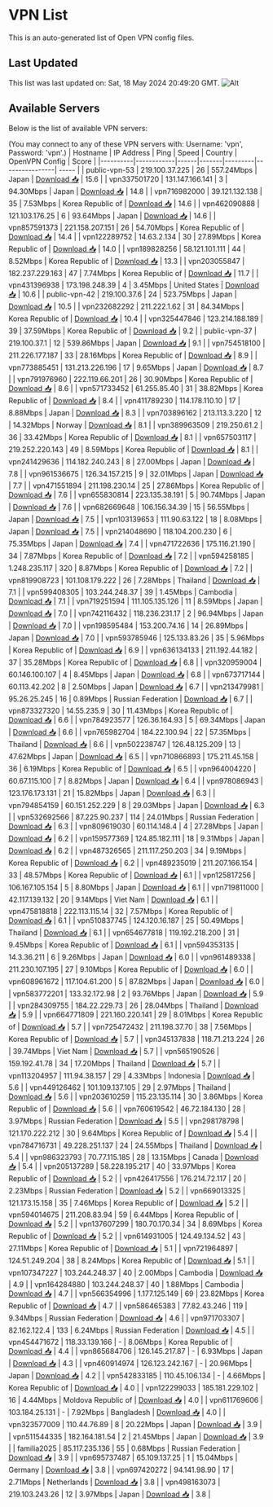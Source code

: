 # VPN List

This is an auto-generated list of Open VPN config files.

## Last Updated

This list was last updated on: Sat, 18 May 2024 20:49:20 GMT.
![Alt](https://repobeats.axiom.co/api/embed/186b98318ef1479477931607c1ad7d823f12451f.svg "Repobeats analytics image")

## Available Servers

Below is the list of available VPN servers:

(You may connect to any of these VPN servers with: Username: 'vpn', Password: 'vpn'.)
| Hostname | IP Address | Ping | Speed | Country | OpenVPN Config | Score |
|----------|------------|------|-------|---------|----------------| ----- |
| public-vpn-53 | 219.100.37.225 | 26 | 557.24Mbps | Japan | [Download 📥](./configs/server_0_JP.ovpn) | 15.6 |
| vpn337501720 | 131.147.166.141 | 3 | 94.30Mbps | Japan | [Download 📥](./configs/server_1_JP.ovpn) | 14.8 |
| vpn716982000 | 39.121.132.138 | 35 | 7.53Mbps | Korea Republic of | [Download 📥](./configs/server_2_KR.ovpn) | 14.6 |
| vpn462090888 | 121.103.176.25 | 6 | 93.64Mbps | Japan | [Download 📥](./configs/server_3_JP.ovpn) | 14.6 |
| vpn857591373 | 221.158.207.151 | 26 | 54.70Mbps | Korea Republic of | [Download 📥](./configs/server_4_KR.ovpn) | 14.4 |
| vpn122289752 | 14.63.2.134 | 30 | 27.89Mbps | Korea Republic of | [Download 📥](./configs/server_5_KR.ovpn) | 14.0 |
| vpn189828256 | 58.121.101.111 | 44 | 8.52Mbps | Korea Republic of | [Download 📥](./configs/server_6_KR.ovpn) | 13.3 |
| vpn203055847 | 182.237.229.163 | 47 | 7.74Mbps | Korea Republic of | [Download 📥](./configs/server_7_KR.ovpn) | 11.7 |
| vpn431396938 | 173.198.248.39 | 4 | 3.45Mbps | United States | [Download 📥](./configs/server_8_US.ovpn) | 10.6 |
| public-vpn-42 | 219.100.37.6 | 24 | 523.75Mbps | Japan | [Download 📥](./configs/server_9_JP.ovpn) | 10.5 |
| vpn232682292 | 211.222.1.62 | 31 | 84.34Mbps | Korea Republic of | [Download 📥](./configs/server_10_KR.ovpn) | 10.4 |
| vpn325447846 | 123.214.188.189 | 39 | 37.59Mbps | Korea Republic of | [Download 📥](./configs/server_11_KR.ovpn) | 9.2 |
| public-vpn-37 | 219.100.37.1 | 12 | 539.86Mbps | Japan | [Download 📥](./configs/server_12_JP.ovpn) | 9.1 |
| vpn754518100 | 211.226.177.187 | 33 | 28.16Mbps | Korea Republic of | [Download 📥](./configs/server_13_KR.ovpn) | 8.9 |
| vpn773885451 | 131.213.226.196 | 17 | 9.65Mbps | Japan | [Download 📥](./configs/server_14_JP.ovpn) | 8.7 |
| vpn791976960 | 222.119.66.201 | 26 | 30.90Mbps | Korea Republic of | [Download 📥](./configs/server_15_KR.ovpn) | 8.6 |
| vpn571733452 | 61.255.85.40 | 31 | 38.82Mbps | Korea Republic of | [Download 📥](./configs/server_16_KR.ovpn) | 8.4 |
| vpn411789230 | 114.178.110.10 | 17 | 8.88Mbps | Japan | [Download 📥](./configs/server_17_JP.ovpn) | 8.3 |
| vpn703896162 | 213.113.3.220 | 12 | 14.32Mbps | Norway | [Download 📥](./configs/server_18_NO.ovpn) | 8.1 |
| vpn389963509 | 219.250.61.2 | 36 | 33.42Mbps | Korea Republic of | [Download 📥](./configs/server_19_KR.ovpn) | 8.1 |
| vpn657503117 | 219.252.220.143 | 49 | 8.59Mbps | Korea Republic of | [Download 📥](./configs/server_20_KR.ovpn) | 8.1 |
| vpn241429636 | 114.182.240.243 | 8 | 27.00Mbps | Japan | [Download 📥](./configs/server_21_JP.ovpn) | 7.8 |
| vpn961536675 | 126.34.157.215 | 9 | 32.01Mbps | Japan | [Download 📥](./configs/server_22_JP.ovpn) | 7.7 |
| vpn471551894 | 211.198.230.14 | 25 | 27.86Mbps | Korea Republic of | [Download 📥](./configs/server_23_KR.ovpn) | 7.6 |
| vpn655830814 | 223.135.38.191 | 5 | 90.74Mbps | Japan | [Download 📥](./configs/server_24_JP.ovpn) | 7.6 |
| vpn682669648 | 106.156.34.39 | 15 | 56.55Mbps | Japan | [Download 📥](./configs/server_25_JP.ovpn) | 7.5 |
| vpn103139653 | 111.90.63.122 | 18 | 8.08Mbps | Japan | [Download 📥](./configs/server_26_JP.ovpn) | 7.5 |
| vpn214048690 | 118.104.200.230 | 6 | 75.35Mbps | Japan | [Download 📥](./configs/server_27_JP.ovpn) | 7.4 |
| vpn471722636 | 175.116.21.190 | 34 | 7.87Mbps | Korea Republic of | [Download 📥](./configs/server_28_KR.ovpn) | 7.2 |
| vpn594258185 | 1.248.235.117 | 320 | 8.87Mbps | Korea Republic of | [Download 📥](./configs/server_29_KR.ovpn) | 7.2 |
| vpn819908723 | 101.108.179.222 | 26 | 7.28Mbps | Thailand | [Download 📥](./configs/server_30_TH.ovpn) | 7.1 |
| vpn599408305 | 103.244.248.37 | 39 | 1.45Mbps | Cambodia | [Download 📥](./configs/server_31_KH.ovpn) | 7.1 |
| vpn719251594 | 111.105.135.126 | 11 | 8.59Mbps | Japan | [Download 📥](./configs/server_32_JP.ovpn) | 7.0 |
| vpn742116432 | 118.236.231.17 | 2 | 96.94Mbps | Japan | [Download 📥](./configs/server_33_JP.ovpn) | 7.0 |
| vpn198595484 | 153.200.74.16 | 14 | 26.89Mbps | Japan | [Download 📥](./configs/server_34_JP.ovpn) | 7.0 |
| vpn593785946 | 125.133.83.26 | 35 | 5.96Mbps | Korea Republic of | [Download 📥](./configs/server_35_KR.ovpn) | 6.9 |
| vpn636134133 | 211.192.44.182 | 37 | 35.28Mbps | Korea Republic of | [Download 📥](./configs/server_36_KR.ovpn) | 6.8 |
| vpn320959004 | 60.146.100.107 | 4 | 8.45Mbps | Japan | [Download 📥](./configs/server_37_JP.ovpn) | 6.8 |
| vpn673717144 | 60.113.42.202 | 8 | 2.50Mbps | Japan | [Download 📥](./configs/server_38_JP.ovpn) | 6.7 |
| vpn213479981 | 95.26.25.245 | 16 | 0.89Mbps | Russian Federation | [Download 📥](./configs/server_39_RU.ovpn) | 6.7 |
| vpn873327320 | 14.55.235.9 | 30 | 11.43Mbps | Korea Republic of | [Download 📥](./configs/server_40_KR.ovpn) | 6.6 |
| vpn784923577 | 126.36.164.93 | 5 | 69.34Mbps | Japan | [Download 📥](./configs/server_41_JP.ovpn) | 6.6 |
| vpn765982704 | 184.22.100.94 | 22 | 57.35Mbps | Thailand | [Download 📥](./configs/server_42_TH.ovpn) | 6.6 |
| vpn502238747 | 126.48.125.209 | 13 | 47.62Mbps | Japan | [Download 📥](./configs/server_43_JP.ovpn) | 6.5 |
| vpn710866893 | 175.211.45.158 | 36 | 6.19Mbps | Korea Republic of | [Download 📥](./configs/server_44_KR.ovpn) | 6.5 |
| vpn964004220 | 60.67.115.100 | 7 | 8.82Mbps | Japan | [Download 📥](./configs/server_45_JP.ovpn) | 6.4 |
| vpn978086943 | 123.176.173.131 | 21 | 15.82Mbps | Japan | [Download 📥](./configs/server_46_JP.ovpn) | 6.3 |
| vpn794854159 | 60.151.252.229 | 8 | 29.03Mbps | Japan | [Download 📥](./configs/server_47_JP.ovpn) | 6.3 |
| vpn532692566 | 87.225.90.237 | 114 | 24.01Mbps | Russian Federation | [Download 📥](./configs/server_48_RU.ovpn) | 6.3 |
| vpn809619030 | 60.114.148.4 | 4 | 27.28Mbps | Japan | [Download 📥](./configs/server_49_JP.ovpn) | 6.2 |
| vpn159577369 | 124.85.182.111 | 18 | 9.31Mbps | Japan | [Download 📥](./configs/server_50_JP.ovpn) | 6.2 |
| vpn487326565 | 211.117.250.203 | 34 | 9.19Mbps | Korea Republic of | [Download 📥](./configs/server_51_KR.ovpn) | 6.2 |
| vpn489235019 | 211.207.166.154 | 33 | 48.57Mbps | Korea Republic of | [Download 📥](./configs/server_52_KR.ovpn) | 6.1 |
| vpn125817256 | 106.167.105.154 | 5 | 8.80Mbps | Japan | [Download 📥](./configs/server_53_JP.ovpn) | 6.1 |
| vpn719811000 | 42.117.139.132 | 20 | 9.14Mbps | Viet Nam | [Download 📥](./configs/server_54_VN.ovpn) | 6.1 |
| vpn475818818 | 222.113.115.14 | 32 | 7.57Mbps | Korea Republic of | [Download 📥](./configs/server_55_KR.ovpn) | 6.1 |
| vpn510837745 | 124.120.16.187 | 25 | 50.49Mbps | Thailand | [Download 📥](./configs/server_56_TH.ovpn) | 6.1 |
| vpn654677818 | 119.192.218.200 | 31 | 9.45Mbps | Korea Republic of | [Download 📥](./configs/server_57_KR.ovpn) | 6.1 |
| vpn594353135 | 14.3.36.211 | 6 | 9.26Mbps | Japan | [Download 📥](./configs/server_58_JP.ovpn) | 6.0 |
| vpn961489338 | 211.230.107.195 | 27 | 9.10Mbps | Korea Republic of | [Download 📥](./configs/server_59_KR.ovpn) | 6.0 |
| vpn608961672 | 117.104.61.200 | 5 | 87.82Mbps | Japan | [Download 📥](./configs/server_60_JP.ovpn) | 6.0 |
| vpn583772201 | 133.32.172.98 | 2 | 93.76Mbps | Japan | [Download 📥](./configs/server_61_JP.ovpn) | 5.9 |
| vpn284309755 | 184.22.229.73 | 26 | 28.04Mbps | Thailand | [Download 📥](./configs/server_62_TH.ovpn) | 5.9 |
| vpn664771809 | 221.160.220.141 | 29 | 8.01Mbps | Korea Republic of | [Download 📥](./configs/server_63_KR.ovpn) | 5.7 |
| vpn725472432 | 211.198.37.70 | 38 | 7.56Mbps | Korea Republic of | [Download 📥](./configs/server_64_KR.ovpn) | 5.7 |
| vpn345137838 | 118.71.213.224 | 26 | 39.74Mbps | Viet Nam | [Download 📥](./configs/server_65_VN.ovpn) | 5.7 |
| vpn565190526 | 159.192.41.78 | 34 | 17.20Mbps | Thailand | [Download 📥](./configs/server_66_TH.ovpn) | 5.7 |
| vpn113204957 | 111.94.38.157 | 29 | 4.33Mbps | Indonesia | [Download 📥](./configs/server_67_ID.ovpn) | 5.6 |
| vpn449126462 | 101.109.137.105 | 29 | 2.97Mbps | Thailand | [Download 📥](./configs/server_68_TH.ovpn) | 5.6 |
| vpn203610259 | 115.23.135.114 | 30 | 3.86Mbps | Korea Republic of | [Download 📥](./configs/server_69_KR.ovpn) | 5.6 |
| vpn760619542 | 46.72.184.130 | 28 | 3.97Mbps | Russian Federation | [Download 📥](./configs/server_70_RU.ovpn) | 5.5 |
| vpn298178798 | 121.170.222.212 | 30 | 9.64Mbps | Korea Republic of | [Download 📥](./configs/server_71_KR.ovpn) | 5.4 |
| vpn784716731 | 49.228.251.137 | 24 | 24.55Mbps | Thailand | [Download 📥](./configs/server_72_TH.ovpn) | 5.4 |
| vpn986323793 | 70.77.115.185 | 28 | 13.15Mbps | Canada | [Download 📥](./configs/server_73_CA.ovpn) | 5.4 |
| vpn205137289 | 58.228.195.217 | 40 | 33.97Mbps | Korea Republic of | [Download 📥](./configs/server_74_KR.ovpn) | 5.2 |
| vpn426417556 | 176.214.72.117 | 20 | 2.23Mbps | Russian Federation | [Download 📥](./configs/server_75_RU.ovpn) | 5.2 |
| vpn669013325 | 121.173.15.158 | 35 | 7.46Mbps | Korea Republic of | [Download 📥](./configs/server_76_KR.ovpn) | 5.2 |
| vpn594014675 | 211.208.83.94 | 59 | 6.44Mbps | Korea Republic of | [Download 📥](./configs/server_77_KR.ovpn) | 5.2 |
| vpn137607299 | 180.70.170.34 | 34 | 8.69Mbps | Korea Republic of | [Download 📥](./configs/server_78_KR.ovpn) | 5.2 |
| vpn614931005 | 124.49.134.52 | 43 | 27.11Mbps | Korea Republic of | [Download 📥](./configs/server_79_KR.ovpn) | 5.1 |
| vpn721964897 | 124.51.249.204 | 38 | 8.24Mbps | Korea Republic of | [Download 📥](./configs/server_80_KR.ovpn) | 5.1 |
| vpn107347227 | 103.244.248.37 | 40 | 2.00Mbps | Cambodia | [Download 📥](./configs/server_81_KH.ovpn) | 4.9 |
| vpn164284880 | 103.244.248.37 | 40 | 1.88Mbps | Cambodia | [Download 📥](./configs/server_82_KH.ovpn) | 4.7 |
| vpn566354996 | 1.177.125.149 | 69 | 23.82Mbps | Korea Republic of | [Download 📥](./configs/server_83_KR.ovpn) | 4.7 |
| vpn586465383 | 77.82.43.246 | 119 | 9.34Mbps | Russian Federation | [Download 📥](./configs/server_84_RU.ovpn) | 4.6 |
| vpn971703307 | 82.162.122.4 | 133 | 6.24Mbps | Russian Federation | [Download 📥](./configs/server_85_RU.ovpn) | 4.5 |
| vpn454471672 | 118.33.139.166 | - | 8.06Mbps | Korea Republic of | [Download 📥](./configs/server_86_KR.ovpn) | 4.4 |
| vpn865684706 | 126.145.217.87 | - | 6.93Mbps | Japan | [Download 📥](./configs/server_87_JP.ovpn) | 4.3 |
| vpn460914974 | 126.123.242.167 | - | 20.96Mbps | Japan | [Download 📥](./configs/server_88_JP.ovpn) | 4.2 |
| vpn542833185 | 110.45.106.134 | - | 4.66Mbps | Korea Republic of | [Download 📥](./configs/server_89_KR.ovpn) | 4.0 |
| vpn122299033 | 185.181.229.102 | 16 | 4.44Mbps | Moldova Republic of | [Download 📥](./configs/server_90_MD.ovpn) | 4.0 |
| vpn611769606 | 103.184.25.131 | - | 7.92Mbps | Bangladesh | [Download 📥](./configs/server_91_BD.ovpn) | 4.0 |
| vpn323577009 | 110.44.76.89 | 8 | 20.22Mbps | Japan | [Download 📥](./configs/server_92_JP.ovpn) | 3.9 |
| vpn511544335 | 182.164.181.54 | 2 | 21.45Mbps | Japan | [Download 📥](./configs/server_93_JP.ovpn) | 3.9 |
| familia2025 | 85.117.235.136 | 55 | 0.68Mbps | Russian Federation | [Download 📥](./configs/server_94_RU.ovpn) | 3.9 |
| vpn695737487 | 65.109.137.25 | 1 | 15.04Mbps | Germany | [Download 📥](./configs/server_95_DE.ovpn) | 3.8 |
| vpn697420272 | 94.141.98.90 | 17 | 2.71Mbps | Netherlands | [Download 📥](./configs/server_96_NL.ovpn) | 3.8 |
| vpn498163073 | 219.103.243.26 | 12 | 3.97Mbps | Japan | [Download 📥](./configs/server_97_JP.ovpn) | 3.8 |
